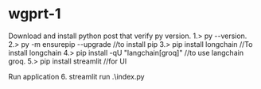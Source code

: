 # wgprt-1

Download and install python post that verify  py version.
1.> py --version. 
2.> py -m ensurepip --upgrade  //to install pip
3.> pip install longchain  //To install longchain
4.> pip install -qU "langchain[groq]"   //to use langchain groq.
5.> pip install streamlit  //for UI

Run application
6. streamlit run .\index.py
